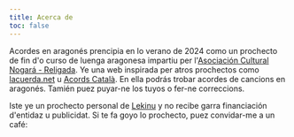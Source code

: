 ```yaml
---
title: Acerca de
toc: false
---
```


Acordes en aragonés prencipia en lo verano de 2024 como un prochecto de fin d'o curso de luenga aragonesa impartiu per l'[Asociación Cultural Nogará - Religada](https://asociacionnogara.wordpress.com/). Ye una web inspirada per atros prochectos como [lacuerda.net](https://lacuerda.net/) u [Acords Català](https://www.acordscatala.cat/). En ella podrás trobar acordes de cancions en aragonés. Tamién puez puyar-ne los tuyos o fer-ne correccions.

Iste ye un prochecto personal de [Lekinu](/authors/lekinu) y no recibe garra financiación d'entidaz u publicidat. Si te fa goyo lo prochecto, puez convidar-me a un café:

<p></p>

<center><script type='text/javascript' src='https://storage.ko-fi.com/cdn/widget/Widget_2.js'></script><script type='text/javascript'>kofiwidget2.init('Convida-me a un café', '#6928e0', 'V7V7ASU2B');kofiwidget2.draw();</script></center>
